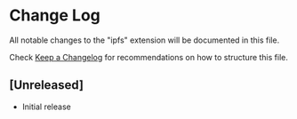# Change Log

All notable changes to the "ipfs" extension will be documented in this file.

Check [Keep a Changelog](http://keepachangelog.com/) for recommendations on how to structure this file.

## [Unreleased]

- Initial release
